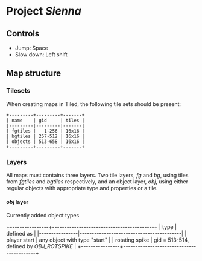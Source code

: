 # Project *Sienna* #

## Controls ##

* Jump: Space
* Slow down: Left shift

## Map structure ##

### Tilesets ###
When creating maps in Tiled, the following tile sets should be present:

    +---------+---------+-------+
    | name    | gid     | tiles |
    |---------|---------|-------|
    | fgtiles |   1-256 | 16x16 |
    | bgtiles | 257-512 | 16x16 |
    | objects | 513-658 | 16x16 |
    +---------+---------+-------+

### Layers ###
All maps must contains three layers. Two tile layers, *fg* and *bg*, using tiles from *fgtiles* and *bgtiles* respectively, and an object layer, *obj*, using either regular objects with appropriate type and properties or a tile.

#### *obj* layer ####
Currently added object types

+----------------+------------------------------------------+
| type           | defined as                               |
|----------------|------------------------------------------|
| player start   | any object with type "start"             |
| rotating spike | gid = 513-514, defined by *OBJ_ROTSPIKE* |
+----------------+------------------------------------------+
